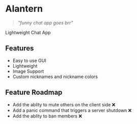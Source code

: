 # Alantern
> *"funny chat app goes brr"*

Lightweight Chat App

## Features
- Easy to use GUI
- Lightweight
- Image Support
- Custom nicknames and nickname colors

## Feature Roadmap
- Add the ablity to mute others on the client side :x:
- Add a panic command that triggers a server shutdown :x:
- Add the ablity to ban members :x:
